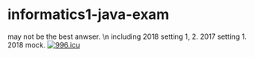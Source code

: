 # informatics1-java-exam
may not be the best anwser. \n
including 2018 setting 1, 2. 2017 setting 1. 2018 mock.
<a href="https://996.icu"><img src="https://img.shields.io/badge/link-996.icu-red.svg" alt="996.icu" /></a>
